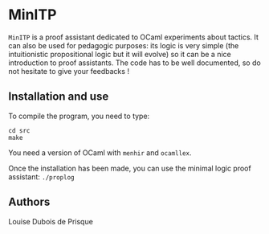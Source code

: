 # MinITP

`MinITP` is a proof assistant dedicated to OCaml experiments about tactics.
It can also be used for pedagogic purposes: its logic is very simple (the
intuitionistic propositional logic but it will evolve) so it can be a nice introduction to proof assistants.
The code has to be well documented, so do not hesitate to give your feedbacks !

## Installation and use

To compile the program, you need to type:
```
cd src
make
```
You need a version of OCaml with `menhir` and `ocamllex`. 

Once the installation has been made, you can use the minimal logic proof assistant:
`./proplog` 

## Authors
Louise Dubois de Prisque
